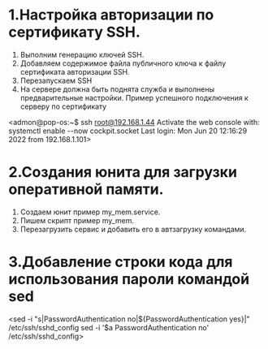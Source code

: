 # 1.Настройка авторизации по сертификату SSH.

1. Выполним генерацию ключей SSH.
2. Добавляем содержимое файла публичного ключа к файлу сертификата авторизации SSH.
3. Перезапускаем SSH
4. На сервере должна быть поднята служба и выполнены предварительные настройки.
Пример успешного подключения к серверу по сертификату


<admon@pop-os:~$ ssh root@192.168.1.44
Activate the web console with: systemctl enable --now cockpit.socket
Last login: Mon Jun 20 12:16:29 2022 from 192.168.1.101>



# 2.Создания юнита для загрузки оперативной памяти.

1. Создаем юнит пример my_mem.service.
2. Пишем скрипт пример my_mem.
3. Перезагрузить сервис и добавить его в автзагрузку командами.


# 3.Добавление строки кода для использования пароли командой  sed


<sed -i "s|PasswordAuthentication no|${PasswordAuthentication yes}|"  /etc/ssh/sshd_config
sed -i '$a PasswordAuthentication no' /etc/ssh/sshd_config>


